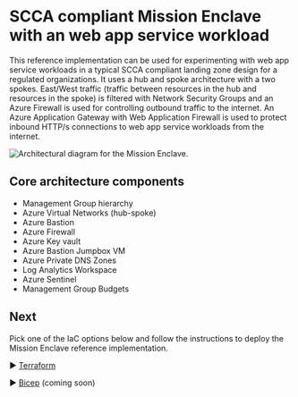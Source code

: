 # SCCA compliant Mission Enclave with an web app service workload

This reference implementation can be used for experimenting with web app service workloads in a typical SCCA compliant landing zone design for a regulated organizations. It uses a hub and spoke architecture with a two spokes. East/West traffic (traffic between resources in the hub and resources in the spoke) is filtered with Network Security Groups and an Azure Firewall is used for controlling outbound traffic to the internet. An Azure Application Gateway with Web Application Firewall is used to protect inbound HTTP/s connections to web app service workloads from the internet.

![Architectural diagram for the Mission Enclave.](../docse/images/anoa-mission-enclave-web-app.jpg)

## Core architecture components

* Management Group hierarchy
* Azure Virtual Networks (hub-spoke)
* Azure Bastion
* Azure Firewall
* Azure Key vault
* Azure Bastion Jumpbox VM
* Azure Private DNS Zones
* Log Analytics Workspace
* Azure Sentinel
* Management Group Budgets

## Next

Pick one of the IaC options below and follow the instructions to deploy the Mission Enclave reference implementation.

:arrow_forward: [Terraform](./infrastructure/Terraform)

:arrow_forward: [Bicep](./infrastructure/Bicep) (coming soon)
